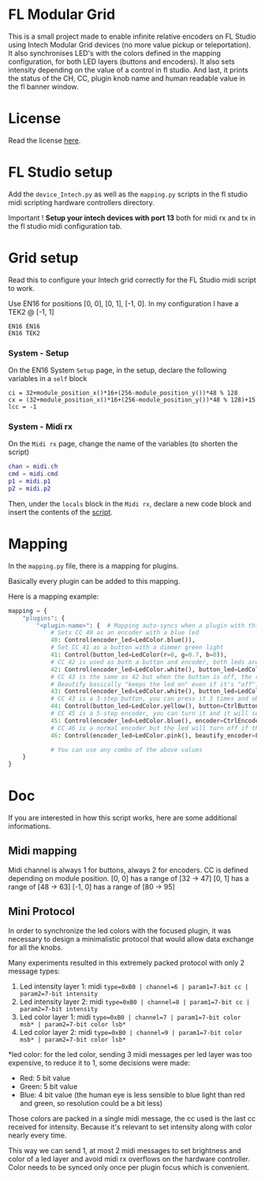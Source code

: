 # FL Modular Grid

This is a small project made to enable infinite relative encoders on FL Studio using Intech Modular Grid devices (no more value pickup or teleportation).
It also synchronises LED's with the colors defined in the mapping configuration, for both LED layers (buttons and encoders).
It also sets intensity depending on the value of a control in fl studio.
And last, it prints the status of the CH, CC, plugin knob name and human readable value in the fl banner window.

# License

Read the license [here](`LICENSE.md`).

# FL Studio setup

Add the `device_Intech.py` as well as the `mapping.py` scripts in the fl studio midi scripting hardware controllers directory.

Important ! **Setup your intech devices with port 13** both for midi rx and tx in the fl studio midi configuration tab.

# Grid setup

Read this to configure your Intech grid correctly for the FL Studio midi script to work.

Use EN16 for positions [0, 0], [0, 1], [-1, 0]. In my configuration I have a TEK2 @ [-1, 1]
```
EN16 EN16
EN16 TEK2
```

### System - Setup

On the EN16 System `Setup` page, in the setup, declare the following variables in a `self` block

```
ci = 32+module_position_x()*16+(256-module_position_y())*48 % 128
cx = (32+module_position_x()*16+(256-module_position_y())*48 % 128)+15
lcc = -1
```

### System - Midi rx

On the `Midi rx` page, change the name of the variables (to shorten the script)

```lua
chan = midi.ch
cmd = midi.cmd
p1 = midi.p1
p2 = midi.p2
```

Then, under the `locals` block in the `Midi rx`, declare a new code block and insert the contents of the [script](grid_script.lua).

# Mapping

In the `mapping.py` file, there is a mapping for plugins.

Basically every plugin can be added to this mapping.

Here is a mapping example:

```python
mapping = {
    "plugins": {
        "<plugin-name>": {  # Mapping auto-syncs when a plugin with this name is focused in the FL Studio DAW
            # Sets CC 40 as an encoder with a blue led
            40: Control(encoder_led=LedColor.blue()),
            # Set CC 41 as a button with a dimmer green light
            41: Control(button_led=LedColor(r=0, g=0.7, b=0)),
            # CC 42 is used as both a button and encoder, both leds are sync depending on what's pressed
            42: Control(encoder_led=LedColor.white(), button_led=LedColor.red()),
            # CC 43 is the same as 42 but when the button is off, the red led is not dim, it's just off
            # Beautify basically "keeps the led on" even if it's "off", it's just dim
            43: Control(encoder_led=LedColor.white(), button_led=LedColor.red(), beautify_button=False),
            # CC 43 is a 3-step button, you can press it 3 times and obtain stepped midi controls
            44: Control(button_led=LedColor.yellow(), button=CtrlButton(steps=3)),
            # CC 45 is a 5-step encoder, you can turn it and it will send a higher relative value, useful for stepped potentiometers for example
            45: Control(encoder_led=LedColor.blue(), encoder=CtrlEncoder(steps=5)),
            # CC 46 is a normal encoder but the led will turn off if the value is 0
            46: Control(encoder_led=LedColor.pink(), beautify_encoder=False),

            # You can use any combo of the above values
    }
}
```

# Doc

If you are interested in how this script works, here are some additional informations.

## Midi mapping

Midi channel is always 1 for buttons, always 2 for encoders.
CC is defined depending on module position.
[0, 0] has a range of [32 -> 47]
[0, 1] has a range of [48 -> 63]
[-1, 0] has a range of [80 -> 95]

## Mini Protocol

In order to synchronize the led colors with the focused plugin, it was necessary to design a minimalistic protocol that would allow data exchange for all the knobs.

Many experiments resulted in this extremely packed protocol with only 2 message types:

1. Led intensity layer 1: midi `type=0xB0 | channel=6 | param1=7-bit cc | param2=7-bit intensity`
2. Led intensity layer 2: midi `type=0xB0 | channel=8 | param1=7-bit cc | param2=7-bit intensity`
3. Led color layer 1: midi `type=0xB0 | channel=7 | param1=7-bit color msb* | param2=7-bit color lsb*`
3. Led color layer 2: midi `type=0xB0 | channel=9 | param1=7-bit color msb* | param2=7-bit color lsb*`

*led color: for the led color, sending 3 midi messages per led layer was too expensive, to reduce it to 1, some decisions were made:
- Red: 5 bit value
- Green: 5 bit value
- Blue: 4 bit value (the human eye is less sensible to blue light than red and green, so resolution could be a bit less)

Those colors are packed in a single midi message, the cc used is the last cc received for intensity. Because it's relevant to set intensity along with color nearly every time.

This way we can send 1, at most 2 midi messages to set brightness and color of a led layer and avoid midi rx overflows on the hardware controller.
Color needs to be synced only once per plugin focus which is convenient.
